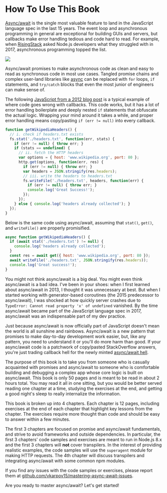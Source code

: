 # How To Use This Book

[Async/await](http://thecodebarbarian.com/80-20-guide-to-async-await-in-node.js.html)
is the single most valuable feature to land in the JavaScript language spec in the last 15 years. The event loop and asynchronous programming in general are exceptional for
building GUIs and servers, but callbacks make error handling tedious and code hard to
read. For example, when [RisingStack](https://risingstack.com/) asked Node.js developers
what they struggled with in 2017, asynchronous programming topped the list.

<img src="https://i.imgur.com/YQ58zIl.png">

Async/await promises to make asynchronous code as clean and easy to
read as synchronous code in most use cases. Tangled promise chains and complex
user-land libraries like
[async](https://www.npmjs.com/package/async) can be replaced with `for` loops,
`if` statements, and `try/catch` blocks that even the most junior of engineers can
make sense of.

The following [JavaScript from a 2012 blog post](https://www.hacksparrow.com/node-js-async-programming.html) is a typical
example of where code goes wrong with callbacks. This code works,
but it has a lot of error handling boilerplate and deeply nested `if` statements
that obfuscate the actual logic. Wrapping your mind around it takes a while,
and proper error handling means copy/pasting `if (err != null)` into every
callback.

<div class="page-break"></div>

```javascript
function getWikipediaHeaders() {
  // i. check if headers.txt exists
  fs.stat('./headers.txt', function(err, stats) {
    if (err != null) { throw err; }
    if (stats == undefined) {
      // ii. fetch the HTTP headers
      var options = { host: 'www.wikipedia.org', port: 80 };
      http.get(options, function(err, res) {
        if (err != null) { throw err; }
        var headers = JSON.stringify(res.headers);
        // iii. write the headers to headers.txt
        fs.writeFile('./headers.txt', headers, function(err) {
          if (err != null) { throw err; }
          console.log('Great Success!');
        });
      });    
    } else { console.log('headers already collected'); }
  });
}
```

Below is the same code using async/await, assuming that `stat()`, `get()`, and
`writeFile()` are properly promisified.

```javascript
async function getWikipediaHeaders() {
  if (await stat('./headers.txt') != null) {
    console.log('headers already collected');
  }
  const res = await get({ host: 'www.wikipedia.org', port: 80 });
  await writeFile('./headers.txt', JSON.stringify(res.headers));
  console.log('Great success!');
}
```

You might not think async/await is a big deal. You might even think async/await
is a bad idea. I've been in your shoes: when I first learned about async/await in
2013, I thought it was unnecessary at best. But when I
started working with generator-based coroutines (the 2015 predecessor to async/await),
I was shocked at how quickly server crashes due to
`TypeError: Cannot read property 'x' of undefined` vanished. By the time async/await
became part of the JavaScript language spec in 2017, async/await was an
indispensable part of my dev practice.

Just because async/await is now officially part of JavaScript doesn't mean
the world is all sunshine and rainbows. Async/await is a new pattern that
promises to make day-to-day development work easier, but, like any pattern, you
need to understand it or you'll do more harm than good. If your async/await
code is a patchwork of copy/pasted StackOverflow answers, you're just trading
callback hell for the newly minted [async/await hell](https://medium.freecodecamp.org/avoiding-the-async-await-hell-c77a0fb71c4c).

The purpose of this book is to take you from someone who is casually acquainted
with promises and async/await to someone who is comfortable building and debugging
a complex app whose core logic is built on async/await. This book is only
50 pages and is meant to be read in about 2 hours total. You may read it all in
one sitting, but you would be better served reading one chapter at a time,
studying the exercises at the end, and getting a good night's sleep to really
internalize the information.

This book is broken up into 4 chapters. Each chapter is 12 pages, including
exercises at the end of each chapter that highlight key lessons from the chapter.
The exercises require more thought than
code and should be easy to answer within a few minutes.

The first 3 chapters are focused on promise and async/await fundamentals, and strive
to avoid frameworks and outside dependencies. In particular, the first 3 chapters'
code samples and exercises are meant to run in Node.js 8.x and the first 3 chapters
will **not** cover transpilers. In the interest of providing realistic examples,
the code samples will use the `superagent` module for making HTTP requests. The
4th chapter will discuss transpilers and integrating async/await with some common
npm modules.

If you find any issues with the code samples or exercises,
please report them at [github.com/vkarpov15/mastering-async-await-issues](https://github.com/vkarpov15/mastering-async-await-issues).

Are you ready to master async/await? Let's get started!
